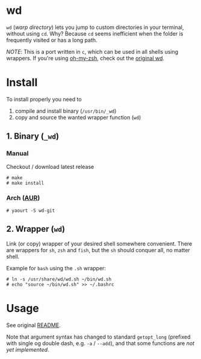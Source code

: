wd
==

`wd` (*warp directory*) lets you jump to custom directories in your terminal, without using `cd`. Why? Because `cd` seems inefficient when the folder is frequently visited or has a long path.

*NOTE*: This is a port written in `c`, which can be used in all shells using wrappers. If you're using [oh-my-zsh](https://github.com/robbyrussell/oh-my-zsh), check out the [original wd](https://github.com/mfaerevaag/wd).


# Install

To install properly you need to

1. compile and install binary (`/usr/bin/_wd`)
2. copy and source the wanted wrapper function (`wd`)


## 1. Binary (`_wd`)

### Manual

Checkout / download latest release

    # make
    # make install

### Arch ([AUR](https://aur.archlinux.org/))

    # yaourt -S wd-git

## 2. Wrapper (`wd`)

Link (or copy) wrapper of your desired shell somewhere convenient. There are wrappers for `sh`, `zsh` and `fish`, but the `sh` should conquer all, no matter shell.

Example for `bash` using the `.sh` wrapper:

    # ln -s /usr/share/wd/wd.sh ~/bin/wd.sh
    # echo "source ~/bin/wd.sh" >> ~/.bashrc


# Usage

See original [README](https://github.com/mfaerevaag/wd).

Note that argument syntax has changed to standard `getopt_long` (prefixed with single og double dash, e.g. `-a` / `--add`), and that some functions are _not yet implemented_.
